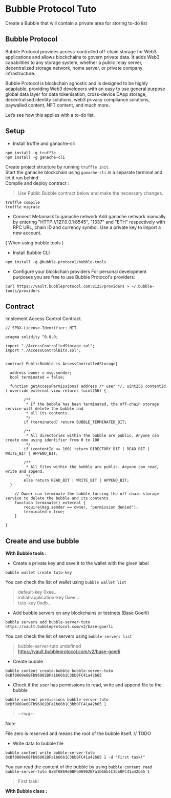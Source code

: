 # Bubble Protocol Tuto 

Create a Bubble that will contain a private area for storing to-do list

## Bubble Protocol

Bubble Protocol provides access-controlled off-chain storage for Web3 applications and allows blockchains to govern private data. It adds Web3 capabilities to any storage system, whether a public relay server, decentralized storage network, home server, or private company infrastructure.

Bubble Protocol is blockchain agnostic and is designed to be highly adaptable, providing Web3 developers with an easy to use general purpose global data layer for data tokenisation, cross-device DApp storage, decentralised identity solutions, web3 privacy compliance solutions, paywalled content, NFT content, and much more.

Let’s see how this applies with a to-do list.

## Setup

- Install truffle and ganache-cli

```
npm install -g truffle
npm install -g ganache-cli
```

Create project structure by running `truffle init`.   
Start the ganache blockchain using `ganache-cli` in a separate terminal and let it run behind .  
Compile and deploy contract :  
> Use Public Bubble contract below and make the necessary changes.
```
truffle compile
truffle migrate
```

- Connect Metamask to ganache network
Add ganache network manually by entering "HTTP://127.0.0.1:8545", "1337" and "ETH" respectively with RPC URL, chain ID and currency symbol.
Use a private key to import a new account.


( When using bubble tools )
- Install Bubble CLI
```
npm install -g @bubble-protocol/bubble-tools
```    


- Configure your blockchain providers
For personal development purposes you are free to use Bubble Protocol's providers:
```
curl https://vault.bubbleprotocol.com:8125/providers > ~/.bubble-tools/providers
```   
   

## Contract

Implement Access Control Contract.

```
// SPDX-License-Identifier: MIT

pragma solidity ^0.8.0;

import "./AccessControlledStorage.sol";
import "./AccessControlBits.sol";


contract PublicBubble is AccessControlledStorage{

  address owner = msg.sender;
  bool terminated = false;

  function getAccessPermissions( address /* user */, uint256 contentId ) override external view returns (uint256) {

        /**
         * If the bubble has been terminated, the off-chain storage service will delete the bubble and 
         * all its contents.
         */
        if (terminated) return BUBBLE_TERMINATED_BIT;

        /**
         * All directories within the bubble are public. Anyone can create one using identifier from 0 to 100
         */
        if (contentId <= 100) return DIRECTORY_BIT | READ_BIT | WRITE_BIT | APPEND_BIT;

        /**
         * All files within the bubble are public. Anyone can read, write and append.
         */
        else return READ_BIT | WRITE_BIT | APPEND_BIT;
  }

    // Owner can terminate the bubble forcing the off-chain storage service to delete the bubble and its contents
    function terminate() external {
        require(msg.sender == owner, "permission denied");
        terminated = true;
    }

}
```
   

## Create and use bubble

**With Bubble tools :**

- Create a private key and save it to the wallet with the given label 

```
bubble wallet create tuto-key
```
You can check the list of wallet using `bubble wallet list`
 
> default-key     0xee...  
> initial-application-key 0xee...   
> tuto-key        0xdb...


- Add bubble servers on any blockchains or testnets (Base Goerli)

```
bubble servers add bubble-server-tuto https://vault.bubbleprotocol.com/v2/base-goerli
```
You can check the list of servers using `bubble servers list`

> bubble-server-tuto     undefined       https://vault.bubbleprotocol.com/v2/base-goerli


- Create bubble

```
bubble content create-bubble bubble-server-tuto 0xBf0869e0BFb96902BFa1b66b1C3bb0FC41a42b65
```

   

- Check if the user has permissions to read, write and append file to the bubble

```
bubble content permissions bubble-server-tuto 0xBf0869e0BFb96902BFa1b66b1C3bb0FC41a42b65 1
```
> --rwa--

> [!NOTE]  
> File zero is reserved and means the root of the bubble itself. // TODO

   

- Write data to bubble file

```
bubble content write bubble-server-tuto 0xBf0869e0BFb96902BFa1b66b1C3bb0FC41a42b65 1 -d "First task!"
```

You can read the content of the bubble by using `bubble content read bubble-server-tuto 0xBf0869e0BFb96902BFa1b66b1C3bb0FC41a42b65 1`
> First task!

   

**With Bubble class :**
